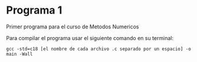 # Programa 1

Primer programa para el curso de Metodos Numericos

Para compilar el programa usar el siguiente comando en su terminal:

`gcc -std=c18 [el nombre de cada archivo .c separado por un espacio] -o main -Wall`



